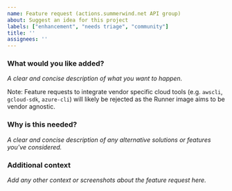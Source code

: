 ```yaml
---
name: Feature request (actions.summerwind.net API group)
about: Suggest an idea for this project
labels: ["enhancement", "needs triage", "community"]
title: ''
assignees: ''
---
```


### What would you like added?

*A clear and concise description of what you want to happen.*

Note: Feature requests to integrate vendor specific cloud tools (e.g. `awscli`, `gcloud-sdk`, `azure-cli`) will likely be rejected as the Runner image aims to be vendor agnostic.

### Why is this needed?

*A clear and concise description of any alternative solutions or features you've considered.*

### Additional context

*Add any other context or screenshots about the feature request here.*
